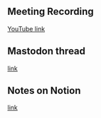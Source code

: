 ## Meeting Recording

[YouTube link](https://youtu.be/bhR09o5g5Fo)

## Mastodon thread

[link](https://neuromatch.social/@OREL/111830764025053923)

## Notes on Notion

[link](https://www.notion.so/jopro-org/SMN-2024-01-27-c32d997da40d44398894f80e037dcae9?pvs=4)
